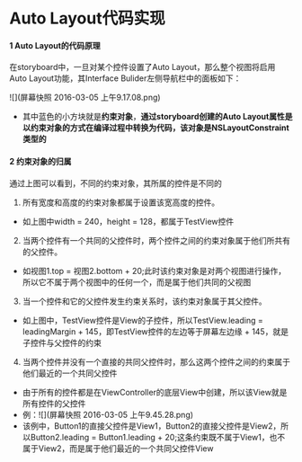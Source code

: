 #  Auto Layout代码实现

#### 1 Auto Layout的代码原理
在storyboard中，一旦对某个控件设置了Auto Layout，那么整个视图将启用Auto Layout功能，其Interface Bulider左侧导航栏中的面板如下：

![](屏幕快照 2016-03-05 上午9.17.08.png)
- 其中蓝色的小方块就是**约束对象**，**通过storyboard创建的Auto Layout属性是以约束对象的方式在编译过程中转换为代码，该对象是NSLayoutConstraint类型的**

#### 2 约束对象的归属
通过上图可以看到，不同的约束对象，其所属的控件是不同的
1. 所有宽度和高度的约束对象都属于设置该宽高度的控件。
  - 如上图中width = 240，height = 128，都属于TestView控件
2. 当两个控件有一个共同的父控件时，两个控件之间的约束对象属于他们所共有的父控件。
  - 如视图1.top = 视图2.bottom + 20;此时该约束对象是对两个视图进行操作，所以它不属于两个视图中的任何一个，而是属于他们共同的父视图
3. 当一个控件和它的父控件发生约束关系时，该约束对象属于其父控件。
  - 如上图中，TestView控件是View的子控件，所以TestView.leading = leadingMargin + 145，即TestView控件的左边等于屏幕左边缘 + 145，就是子控件与父控件的约束
4. 当两个控件并没有一个直接的共同父控件时，那么这两个控件之间的约束属于他们最近的一个共同父控件
  - 由于所有的控件都是在ViewController的底层View中创建，所以该View就是所有控件的父控件
  - 例：![](屏幕快照 2016-03-05 上午9.45.28.png)  
  - 该例中，Button1的直接父控件是View1，Button2的直接父控件是View2，所以Button2.leading = Button1.leading + 20;这条约束既不属于View1，也不属于View2，而是属于他们最近的一个共同父控件View


